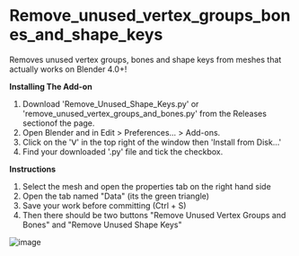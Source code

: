 # Remove_unused_vertex_groups_bones_and_shape_keys
Removes unused vertex groups, bones and shape keys from meshes that actually works on Blender 4.0+!

**Installing The Add-on**
1. Download 'Remove_Unused_Shape_Keys.py' or 'remove_unused_vertex_groups_and_bones.py' from the Releases sectionof the page.
2. Open Blender and in Edit > Preferences... > Add-ons.
3. Click on the 'ᐯ' in the top right  of the window then 'Install from Disk...'
4. Find your downloaded '.py' file and tick the checkbox.

**Instructions**
1. Select the mesh and open the properties tab on the right hand side
2. Open the tab named "Data" (its the green triangle)
3. Save your work before committing (Ctrl + S)
4. Then there should be two buttons "Remove Unused Vertex Groups and Bones" and "Remove Unused Shape Keys"

![image](https://github.com/mad4art/Remove_unused_vertex_groups_and_bones/assets/65566489/f614d6fc-d6e5-45a1-b4a0-b42f21dd7e1a)
